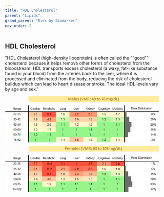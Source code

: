 ```yaml
---
title: "HDL Cholesterol"
parent: "Lipids"
grand_parent: "Risk by Biomarker"
nav_order: 2
---
```



## HDL Cholesterol


"HDL Cholesterol (high-density lipoprotein) is often called the ""good"" cholesterol because it helps remove other forms of cholesterol from the bloodstream. HDL transports excess cholesterol (a waxy, fat-like substance found in your blood) from the arteries back to the liver, where it is processed and eliminated from the body, reducing the risk of cholesterol buildup which can lead to heart disease or stroke. The ideal HDL levels vary by age and sex."

<div style="display: flex; flex-direction: column; gap: 10px;">

  <img src="/assets/images/vmrbiomarker_hdl__male.png" alt="HDL Cholesterol VMR Male" style="margin-left: 15%">
  <img src="/assets/images/rr_hdl__male.png" alt="HDL Cholesterol RR Male">

  <img src="/assets/images/vmrbiomarker_hdl__female.png" alt="HDL Cholesterol VMR Female" style="margin-left: 15%; ">
  <img src="/assets/images/rr_hdl__female.png" alt="HDL Cholesterol RR Female">

</div>




